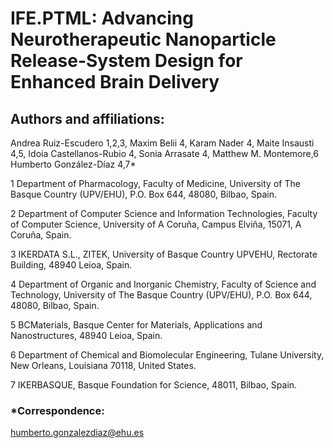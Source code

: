# IFE.PTML: Advancing Neurotherapeutic Nanoparticle Release-System Design for Enhanced Brain Delivery

## Authors and affiliations:

Andrea Ruiz-Escudero 1,2,3, Maxim Belii 4, Karam Nader 4, Maite Insausti 4,5, Idoia Castellanos-Rubio 4, Sonia Arrasate 4, Matthew M. Montemore,6 Humberto González-Díaz 4,7*

1 Department of Pharmacology, Faculty of Medicine, University of The Basque Country (UPV/EHU), P.O. Box 644, 48080, Bilbao, Spain. 

2 Department of Computer Science and Information Technologies, Faculty of Computer Science, University of A Coruña, Campus Elviña, 15071, A Coruña, Spain. 

3 IKERDATA S.L., ZITEK, University of Basque Country UPVEHU, Rectorate Building, 48940 Leioa, Spain. 

4 Department of Organic and Inorganic Chemistry, Faculty of Science and Technology, University of The Basque Country (UPV/EHU), P.O. Box 644, 48080, Bilbao, Spain. 

5 BCMaterials, Basque Center for Materials, Applications and Nanostructures, 48940 Leioa, Spain.

6 Department of Chemical and Biomolecular Engineering, Tulane University, New Orleans, Louisiana 70118, United States.

7 IKERBASQUE, Basque Foundation for Science, 48011, Bilbao, Spain. 

### *Correspondence:
humberto.gonzalezdiaz@ehu.es
